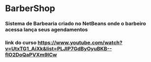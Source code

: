 # BarberShop
### Sistema de Barbearia criado no NetBeans onde o barbeiro acessa lança seus agendamentos
### link do curso https://www.youtube.com/watch?v=UtxTG1_AiXk&list=PLJIP7GdByOyuBKB--fIO2DoQaPVXm9lCw
